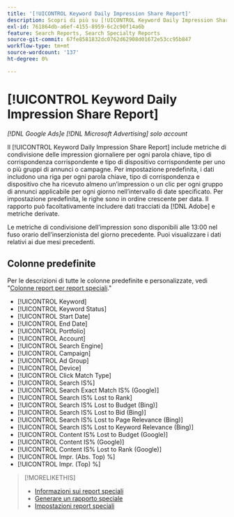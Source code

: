 ```yaml
---
title: '[!UICONTROL Keyword Daily Impression Share Report]'
description: Scopri di più su [!UICONTROL Keyword Daily Impression Share Report].
exl-id: 761864db-a6ef-4155-8959-6c2c90f14a6b
feature: Search Reports, Search Specialty Reports
source-git-commit: 67fe8581832dc0762d62908d01672e53cc95b847
workflow-type: tm+mt
source-wordcount: '137'
ht-degree: 0%

---
```


# [!UICONTROL Keyword Daily Impression Share Report]

*[!DNL Google Ads]e [!DNL Microsoft Advertising] solo account*

Il [!UICONTROL Keyword Daily Impression Share Report] include metriche di condivisione delle impression giornaliere per ogni parola chiave, tipo di corrispondenza corrispondente e tipo di dispositivo corrispondente per uno o più gruppi di annunci o campagne. Per impostazione predefinita, i dati includono una riga per ogni parola chiave, tipo di corrispondenza e dispositivo che ha ricevuto almeno un’impression o un clic per ogni gruppo di annunci applicabile per ogni giorno nell’intervallo di date specificato. Per impostazione predefinita, le righe sono in ordine crescente per data. Il rapporto può facoltativamente includere dati tracciati da [!DNL Adobe] e metriche derivate.

Le metriche di condivisione dell’impression sono disponibili alle 13:00 nel fuso orario dell’inserzionista del giorno precedente. Puoi visualizzare i dati relativi ai due mesi precedenti.

## Colonne predefinite

Per le descrizioni di tutte le colonne predefinite e personalizzate, vedi &quot;[Colonne report per report speciali](specialty-report-columns.md).&quot;

* [!UICONTROL Keyword]
* [!UICONTROL Keyword Status]
* [!UICONTROL Start Date]
* [!UICONTROL End Date]
* [!UICONTROL Portfolio]
* [!UICONTROL Account]
* [!UICONTROL Search Engine]
* [!UICONTROL Campaign]
* [!UICONTROL Ad Group]
* [!UICONTROL Device]
* [!UICONTROL Click Match Type]
* [!UICONTROL Search IS%]
* [!UICONTROL Search Exact Match IS% (Google)]
* [!UICONTROL Search IS% Lost to Rank]
* [!UICONTROL Search IS% Lost to Budget (Bing)]
* [!UICONTROL Search IS% Lost to Bid (Bing)]
* [!UICONTROL Search IS% Lost to Page Relevance (Bing)]
* [!UICONTROL Search IS% Lost to Keyword Relevance (Bing)]
* [!UICONTROL Content IS% Lost to Budget (Google)]
* [!UICONTROL Content IS% (Google)]
* [!UICONTROL Content IS% Lost to Rank (Google)]
* [!UICONTROL Impr. (Abs. Top) %]
* [!UICONTROL Impr. (Top) %]

>[!MORELIKETHIS]
>
>* [Informazioni sui report speciali](specialty-report-about.md)
>* [Generare un rapporto speciale](specialty-report-generate.md)
>* [Impostazioni report speciali](specialty-report-settings.md)
